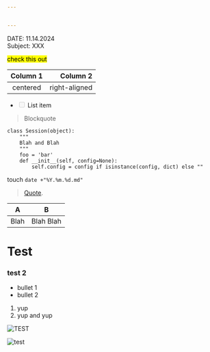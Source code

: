 ```yaml
---


---
```


<p>DATE: 11.14.2024<br>
Subject: XXX</p>
<p><mark>check this out</mark></p>

<table>
<thead>
<tr>
<th align="center">Column 1</th>
<th align="right">Column 2</th>
</tr>
</thead>
<tbody>
<tr>
<td align="center">centered</td>
<td align="right">right-aligned</td>
</tr>
</tbody>
</table><ul>
<li class="task-list-item"><input type="checkbox" class="task-list-item-checkbox" disabled=""> List item</li>
</ul>
<blockquote>
<p>Blockquote</p>
</blockquote>
<pre class=" language-python"><code class="prism  language-python"><span class="token keyword">class</span> <span class="token class-name">Session</span><span class="token punctuation">(</span><span class="token builtin">object</span><span class="token punctuation">)</span><span class="token punctuation">:</span>
    <span class="token triple-quoted-string string">"""
    Blah and Blah
    """</span>
    foo <span class="token operator">=</span> <span class="token string">'bar'</span>
    <span class="token keyword">def</span> <span class="token function">__init__</span><span class="token punctuation">(</span>self<span class="token punctuation">,</span> config<span class="token operator">=</span><span class="token boolean">None</span><span class="token punctuation">)</span><span class="token punctuation">:</span>
        self<span class="token punctuation">.</span>config <span class="token operator">=</span> config <span class="token keyword">if</span> <span class="token builtin">isinstance</span><span class="token punctuation">(</span>config<span class="token punctuation">,</span> <span class="token builtin">dict</span><span class="token punctuation">)</span> <span class="token keyword">else</span> <span class="token string">""</span>
</code></pre>
<p>touch <code>date +"%Y.%m.%d.md"</code></p>
<blockquote>
<p><a href="https://stackedit.io/">Quote</a>.</p>
</blockquote>

<table>
<thead>
<tr>
<th>A</th>
<th>B</th>
</tr>
</thead>
<tbody>
<tr>
<td>Blah</td>
<td>Blah Blah</td>
</tr>
</tbody>
</table><h1 id="test">Test</h1>
<h3 id="test-2">test 2</h3>
<ul>
<li>bullet 1</li>
<li>bullet 2</li>
</ul>
<ol>
<li>yup</li>
<li>yup and yup</li>
</ol>
<p><img src="https://dowbuilt.egnyte.com/dd/uHFqUpjroZ" alt="TEST"></p>
<p><img src="https://github.com/user-attachments/assets/31d980ab-70ef-4caf-9756-753c1603e82c" alt="test"></p>

